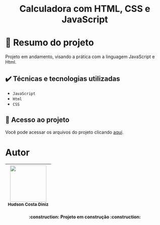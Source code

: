 <h1 align="center"> Calculadora com HTML, CSS e JavaScript </h1>


# 📒 Resumo do projeto
Projeto em andamento, visando a prática com a linguagem JavaScript e Html.

## ✔️ Técnicas e tecnologias utilizadas

- ``JavaScript``
- ``Html``
-  ``CSS``

## 📁 Acesso ao projeto
Você pode acessar os arquivos do projeto clicando [aqui]([https://github.com/Hudson390/Calculadora-JS/blob/main).

# Autor

| [<img loading="lazy" src="https://avatars.githubusercontent.com/u/118493676?s=400&u=eae7b24e6d89f8a5695924eaed39a41acc1dfd5c&v=4" width=115><br><sub>Hudson Costa Diniz</sub>](https://github.com/Hudson390) |  
| :---: |

<h4 align="center"> 
    :construction:  Projeto em construção  :construction:
</h4>
